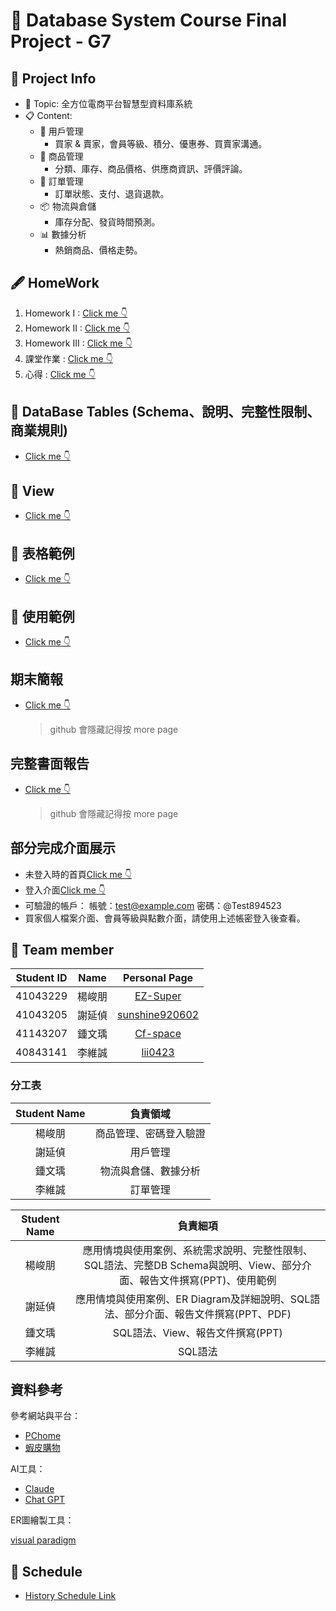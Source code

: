 # 👥 Database System Course Final Project - G7

## 📒 Project Info
* 📌 Topic: 全方位電商平台智慧型資料庫系統
* 📋 Content:
  * 👤 用戶管理
    * 買家 & 賣家，會員等級、積分、優惠券、買賣家溝通。 
  * 📜 商品管理
    * 分類、庫存、商品價格、供應商資訊、評價評論。
  * 🧾 訂單管理
    * 訂單狀態、支付、退貨退款。
  * 📦 物流與倉儲
    * 庫存分配、發貨時間預測。
  * 📊 數據分析
    * 熱銷商品、價格走勢。

## 🖋️ HomeWork
 1. Homework I : [Click me 👇](HomeWork/作業一.md)
 2. Homework II : [Click me 👇](HomeWork/作業二.md)
 3. Homework III : [Click me 👇](HomeWork/作業三.md)
 4. 課堂作業 : [Click me 👇](HomeWork/課堂作業.md)
 5. 心得 : [Click me 👇](https://github.com/EZ-Super/Database-System-Course-Final-Project/tree/main/Team%20Member/reflection)

## 📝 DataBase Tables (Schema、說明、完整性限制、商業規則)
* [Click me 👇](File/DataIntegrityRequirements.md)

## 📝 View
* [Click me 👇](File/View.md)

## 📝 表格範例
* [Click me 👇](File/TableExample.md)

## 📝 使用範例
* [Click me 👇](File/UsageExample.md)

## 期末簡報
* [Click me 👇](File/期末簡報.pdf)
  > github 會隱藏記得按 more page

## 完整書面報告

* [Click me 👇](File/完整書面報告.pdf)
  > github 會隱藏記得按 more page

## 部分完成介面展示
* 未登入時的首頁[Click me 👇](https://yupi.ethidra.org/)
* 登入介面[Click me 👇](https://yupi.ethidra.org/login)
* 可驗證的帳戶：
帳號：test@example.com
密碼：@Test894523
* 買家個人檔案介面、會員等級與點數介面，請使用上述帳密登入後查看。


## 👾 Team member
|Student ID|Name|Personal Page|
|:---:|:---:|:----:|
|41043229|楊峻朋|[EZ-Super](https://github.com/EZ-Super)|
|41043205|謝延偵|[sunshine920602](https://github.com/EZ-Super/Database-System-Course-Final-Project/blob/main/Team%20Member/%E8%AC%9D%E5%BB%B6%E5%81%B5.md)|
|41143207|鍾文瑀|[Cf-space](https://github.com/EZ-Super/Database-System-Course-Final-Project/blob/main/Team%20Member/%E9%8D%BE%E6%96%87%E7%91%80.md)
|40843141|李維誠|[lii0423](https://github.com/EZ-Super/Database-System-Course-Final-Project/blob/main/Team%20Member/%E6%9D%8E%E7%B6%AD%E8%AA%A0.md)|


### 分工表 
|Student Name|負責領域|
|:---:|:----:|
|楊峻朋|商品管理、密碼登入驗證|
|謝延偵|用戶管理|
|鍾文瑀|物流與倉儲、數據分析|
|李維誠|訂單管理|

|Student Name|負責細項|
|:---:|:----:|
|楊峻朋|應用情境與使用案例、系統需求說明、完整性限制、SQL語法、完整DB Schema與說明、View、部分介面、報告文件撰寫(PPT)、使用範例|
|謝延偵|應用情境與使用案例、ER Diagram及詳細說明、SQL語法、部分介面、報告文件撰寫(PPT、PDF)|
|鍾文瑀|SQL語法、View、報告文件撰寫(PPT)|
|李維誠|SQL語法|

## 資料參考
參考網站與平台：
*	[PChome](https://24h.pchome.com.tw/)
*	[蝦皮購物](https://shopee.tw/)

AI工具：
*	[Claude](https://claude.ai)
*	[Chat GPT](https://chatgpt.com/)

ER圖繪製工具：

[visual paradigm](https://online.visual-paradigm.com/tw/diagrams/features/erd-tool/)



## 📆 Schedule
* [History Schedule Link](schedule.md)

